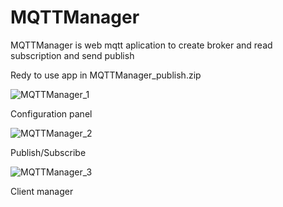 # MQTTManager
 MQTTManager is web mqtt aplication to create broker and read subscription and send publish

Redy to use app in MQTTManager_publish.zip

![MQTTManager_1](https://github.com/pablito97/MQTTManager/assets/33673915/d369ef97-d680-43aa-87fb-c695ffe043f6)

Configuration panel

![MQTTManager_2](https://github.com/pablito97/MQTTManager/assets/33673915/47b35977-c3b3-432d-a799-1444598e4321)

Publish/Subscribe

![MQTTManager_3](https://github.com/pablito97/MQTTManager/assets/33673915/11fbcb46-7a96-4a14-8eaf-091693a94f48)

Client manager
